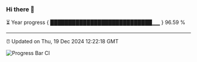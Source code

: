 ### Hi there 👋

⏳ Year progress { ████████████████████████████▁▁ } 96.59 %

---

⏰ Updated on Thu, 19 Dec 2024 12:22:18 GMT

![Progress Bar CI](https://github.com/code-lakshay/GitHub-Actions-Demo/workflows/Progress%20Bar%20CI/badge.svg)
